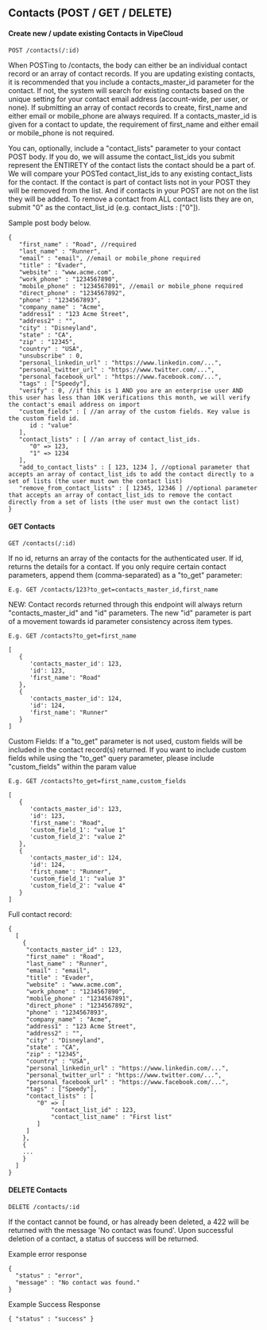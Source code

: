 Contacts (POST / GET / DELETE)
-------------------------------------

#### Create new / update existing Contacts in VipeCloud
```
POST /contacts(/:id)
```
When POSTing to /contacts, the body can either be an individual contact record or an array of contact records. If you are updating existing contacts, it is recommended that you include a contacts_master_id parameter for the contact. If not, the system will search for existing contacts based on the unique setting for your contact email address (account-wide, per user, or none). If submitting an array of contact records to create, first_name and either email or mobile_phone are always required. If a contacts_master_id is given for a contact to update, the requirement of first_name and either email or mobile_phone is not required. 

You can, optionally, include a "contact_lists" parameter to your contact POST body. If you do, we will assume the contact_list_ids you submit represent the ENTIRETY of the contact lists the contact should be a part of. We will compare your POSTed contact_list_ids to any existing contact_lists for the contact. If the contact is part of contact lists not in your POST they will be removed from the list. And if contacts in your POST are not on the list they will be added. To remove a contact from ALL contact lists they are on, submit "0" as the contact_list_id (e.g. contact_lists : ["0"]).

Sample post body below.
```   
{ 
   "first_name" : "Road", //required
   "last_name" : "Runner", 
   "email" : "email", //email or mobile_phone required
   "title" : "Evader",
   "website" : "www.acme.com", 
   "work_phone" : "1234567890", 
   "mobile_phone" : "1234567891", //email or mobile_phone required
   "direct_phone" : "1234567892", 
   "phone" : "1234567893", 
   "company_name" : "Acme", 
   "address1" : "123 Acme Street", 
   "address2" : "", 
   "city" : "Disneyland", 
   "state" : "CA", 
   "zip" : "12345", 
   "country" : "USA", 
   "unsubscribe" : 0,
   "personal_linkedin_url" : "https://www.linkedin.com/...",
   "personal_twitter_url" : "https://www.twitter.com/...",
   "personal_facebook_url" : "https://www.facebook.com/...",
   "tags" : ["Speedy"], 
   "verify" : 0, //if this is 1 AND you are an enterprise user AND this user has less than 10K verifications this month, we will verify the contact's email address on import
   "custom_fields" : [ //an array of the custom fields. Key value is the custom field id.
      id : "value" 
   ],
   "contact_lists" : [ //an array of contact_list_ids.
      "0" => 123,
      "1" => 1234
   ],
   "add_to_contact_lists" : [ 123, 1234 ], //optional parameter that accepts an array of contact_list_ids to add the contact directly to a set of lists (the user must own the contact list)
   "remove_from_contact_lists" : [ 12345, 12346 ] //optional parameter that accepts an array of contact_list_ids to remove the contact directly from a set of lists (the user must own the contact list)
}
```

#### GET Contacts
```
GET /contacts(/:id)
```
If no id, returns an array of the contacts for the authenticated user. If id, returns the details for a contact. If you only require certain contact parameters, append them (comma-separated) as a "to_get" parameter: 

```
E.g. GET /contacts/123?to_get=contacts_master_id,first_name 
```

NEW: Contact records returned through this endpoint will always return "contacts_master_id" and "id" parameters. The new "id" parameter is part of a movement towards id parameter consistency across item types.

```
E.g. GET /contacts?to_get=first_name

[
   {
      'contacts_master_id': 123,
      'id': 123,
      'first_name': "Road"
   },
   {
      'contacts_master_id': 124,
      'id': 124,
      'first_name': "Runner"
   }
]
```


Custom Fields: If a "to_get" parameter is not used, custom fields will be included in the contact record(s) returned. If you want to include custom fields while using the "to_get" query parameter, please include "custom_fields" within the param value

```
E.g. GET /contacts?to_get=first_name,custom_fields

[
   {
      'contacts_master_id': 123,
      'id': 123,
      'first_name': "Road",
      'custom_field_1': "value 1"
      'custom_field_2': "value 2" 
   },
   {
      'contacts_master_id': 124,
      'id': 124,
      'first_name': "Runner",
      'custom_field_1': "value 3"
      'custom_field_2': "value 4" 
   }
]
```

Full contact record:
```   
{ 
  [
    { 
     "contacts_master_id" : 123,
     "first_name" : "Road", 
     "last_name" : "Runner", 
     "email" : "email", 
     "title" : "Evader",
     "website" : "www.acme.com", 
     "work_phone" : "1234567890", 
     "mobile_phone" : "1234567891", 
     "direct_phone" : "1234567892", 
     "phone" : "1234567893", 
     "company_name" : "Acme", 
     "address1" : "123 Acme Street", 
     "address2" : "", 
     "city" : "Disneyland", 
     "state" : "CA", 
     "zip" : "12345", 
     "country" : "USA", 
     "personal_linkedin_url" : "https://www.linkedin.com/...",
     "personal_twitter_url" : "https://www.twitter.com/...",
     "personal_facebook_url" : "https://www.facebook.com/...",
     "tags" : ["Speedy"],
     "contact_lists" : [
        "0" => [
            "contact_list_id" : 123,
            "contact_list_name" : "First list"
        ]
     ]
    },
    {
    ...
    }
  ]
}
```

#### DELETE Contacts
```
DELETE /contacts/:id
```
If the contact cannot be found, or has already been deleted, a 422 will be returned with the message 'No contact was found'. Upon successful deletion of a contact, a status of success will be returned.

Example error response
```
{
  "status" : "error",
  "message" : "No contact was found."
}
```

Example Success Response
```
{ "status" : "success" }
```
